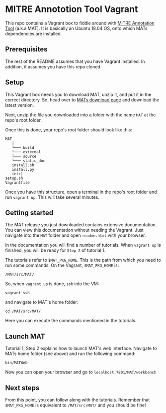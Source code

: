 # MITRE Annototion Tool Vagrant
This repo contains a Vagrant box to fiddle around with [MITRE Annotation Tool](http://mat-annotation.sourceforge.net/) (a.k.a MAT). It is basically an Ubuntu 18.04 OS, onto which MATs dependencies are installed.

## Prerequisites
The rest of the README assumes that you have Vagrant installed. In addition, it assumes you have this repo cloned. 

## Setup
This Vagrant box needs you to download MAT, unzip it, and put it in the correct directory. So, head over to [MATs download page](https://sourceforge.net/projects/mat-annotation/files/) and download the latest version.

Next, unzip the file you downloaded into a folder with the name `MAT` at the repo's root folder.

Once this is done, your repo's root folder should look like this:

```
MAT
   |
   └─── build
   └─── external
   └─── source
   └─── static_doc
   install.sh
   install.py
   (etc)
setup.sh
Vagrantfile
```

Once you have this structure, open a terminal in the repo's root folder and run `vagrant up`. This will take several minutes.

## Getting started
The MAT release you just downloaded contains extensive documentation. You can view this documentation without needing the Vagrant. Just navigate into the `MAT` folder and open `readme.html` with your browser.

In the documentation you will find a number of tutorials. When `vagrant up` is finished, you will be ready for `Step 2` of tutorial 1.

The tutorials refer to `$MAT_PKG_HOME`. This is the path from which you need to run some commands. On the Vagrant, `$MAT_PKG_HOME` is:

``` 
/MAT/src/MAT/
```

So, when `vagrant up` is done, `ssh` into the VM:

```
vagrant ssh
```

and navigate to MAT's home folder:

```
cd /MAT/src/MAT/
```

Here you can execute the commands mentioned in the tutorials. 

## Launch MAT
Tutorial 1, Step 2 explains how to launch MAT's web interface. Navigate to MATs home folder (see above) and run the following command:

```
bin/MATWeb
```

Now you can open your browser and go to `localhost:7801/MAT/workbench`

## Next steps
From this point, you can follow along with the tutorials. Remember that `$MAT_PKG_HOME` is equivalent to `/MAT/src/MAT/` and you should be fine!
